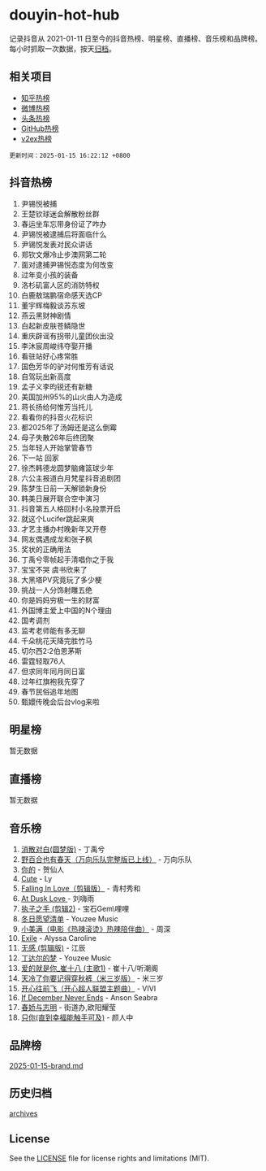 # douyin-hot-hub

记录抖音从 2021-01-11 日至今的抖音热榜、明星榜、直播榜、音乐榜和品牌榜。每小时抓取一次数据，按天[归档](archives)。

## 相关项目

- [知乎热榜](https://github.com/lonnyzhang423/zhihu-hot-hub)
- [微博热榜](https://github.com/lonnyzhang423/weibo-hot-hub)
- [头条热榜](https://github.com/lonnyzhang423/toutiao-hot-hub)
- [GitHub热榜](https://github.com/lonnyzhang423/github-hot-hub)
- [v2ex热榜](https://github.com/lonnyzhang423/v2ex-hot-hub)


`更新时间：2025-01-15 16:22:12 +0800`

## 抖音热榜

1. 尹锡悦被捕
1. 王楚钦球迷会解散粉丝群
1. 春运坐车忘带身份证了咋办
1. 尹锡悦被逮捕后将面临什么
1. 尹锡悦发表对民众讲话
1. 郑钦文爆冷止步澳网第二轮
1. 面对逮捕尹锡悦态度为何改变
1. 过年变小孩的装备
1. 洛杉矶富人区的消防特权
1. 白鹿敖瑞鹏宿命感天选CP
1. 董宇辉梅毅谈苏东坡
1. 燕云黑财神剧情
1. 白起新皮肤苍鳞隐世
1. 重庆辟谣有拐带儿童团伙出没
1. 李沐宸周峻纬夺娶开播
1. 看驻站好心疼常胜
1. 国色芳华的驴对何惟芳有话说
1. 自驾玩出新高度
1. 孟子义李昀锐还有新糖
1. 美国加州95%的山火由人为造成
1. 蒋长扬给何惟芳当托儿
1. 看看你的抖音火花标识
1. 都2025年了汤姆还是这么倒霉
1. 母子失散26年后终团聚
1. 当年轻人开始掌管春节
1. 下一站 回家
1. 徐杰韩德龙圆梦脑瘫篮球少年
1. 六公主报道白月梵星抖音追剧团
1. 陈梦生日前一天解锁新身份
1. 韩美日展开联合空中演习
1. 抖音第五人格回村小名投票开启
1. 就这个Lucifer跳起来爽
1. 才艺主播办村晚新年又开卷
1. 网友偶遇成龙和张子枫
1. 奖状的正确用法
1. 丁禹兮零帧起手清唱你之于我
1. 宝宝不哭 虞书欣来了
1. 大黑塔PV究竟玩了多少梗
1. 挑战一人分饰射雕五绝
1. 你是妈妈穷极一生的财富
1. 外国博主爱上中国的N个理由
1. 国考调剂
1. 监考老师能有多无聊
1. 千朵桃花天降完胜竹马
1. 切尔西2:2伯恩茅斯
1. 雷霆轻取76人
1. 但求同年同月同日富
1. 过年红旗袍我先穿了
1. 春节民俗追年地图
1. 甄嬛传晚会后台vlog来啦

## 明星榜

暂无数据

## 直播榜

暂无数据

## 音乐榜

1. [消散对白(圆梦版)](https://sf5-hl-cdn-tos.douyinstatic.com/obj/tos-cn-ve-2774/og4jB5I5IizzoZVAAAzWgBMAsMDWoArfwBOiFs) - 丁禹兮
1. [野百合也有春天（万向乐队完整版已上线）](https://sf5-hl-cdn-tos.douyinstatic.com/obj/tos-cn-ve-2774/oMnUxhRAMiAGBqDtIPBQ7ACYQZFlJCftcgeDJE) - 万向乐队
1. [你的](https://sf5-hl-cdn-tos.douyinstatic.com/obj/tos-cn-ve-2774/oYuIeKf42jB7sEV6B2upMdpYAgfrQWj0FeRegh) - 贺仙人
1. [Cute](https://sf5-hl-cdn-tos.douyinstatic.com/obj/tos-cn-ve-2774/o4IbIzHWKAAB4wsS5qMBRiiAlEBGTpQRNfFvuo) - Ly
1. [Falling In Love（剪辑版）](https://sf5-hl-cdn-tos.douyinstatic.com/obj/tos-cn-ve-2774/o8ajpA8zzgBPahbBIO8AcKGBLJezFCRd1wfP9f) - 青村秀和
1. [ At Dusk  Love ](https://sf5-hl-cdn-tos.douyinstatic.com/obj/tos-cn-ve-2774/o8CrpCf5CaYgI4ZrtQgMQAFEfuGqNnRSDQAPBc) - 刘嗨雨
1. [执子之手 (剪辑2)](https://sf5-hl-cdn-tos.douyinstatic.com/obj/tos-cn-ve-2774/oUoZLQjCc31XzqsBnBQUNgeKtYPBcgbFDwtfcu) - 宝石Gem\哩哩
1. [冬日愿望清单](https://sf5-hl-cdn-tos.douyinstatic.com/obj/tos-cn-ve-2774/oIIgUOeamCFCVAzxN6MFRLIBlLGpUqQxeeHrLE) - Youzee Music
1. [小美满（电影《热辣滚烫》热辣陪伴曲）](https://sf5-hl-cdn-tos.douyinstatic.com/obj/tos-cn-ve-2774/o0GAn2lSgfZIDUgtevCGDQYnFg4CwnrBaxbTZL) - 周深
1. [Exile](https://sf5-hl-cdn-tos.douyinstatic.com/obj/tos-cn-ve-2774/oYj4gAQTknKE3WW0Je8KGmQ7z1cA4FefwtbufD) - Alyssa Caroline
1. [无感 (剪辑版)](https://sf5-hl-cdn-tos.douyinstatic.com/obj/tos-cn-ve-2774/o0eIsUzJBDlQaQFC5OFlgbMEZC1TFYBftOBn6p) - 江辰
1. [丁达尔的梦](https://sf5-hl-cdn-tos.douyinstatic.com/obj/tos-cn-ve-2774/oMU3WirUZBVQkAC9ccG5P2IQirziZM2RTInUY) - Youzee Music
1. [爱的就是你_崔十八 (主歌1)](https://sf5-hl-cdn-tos.douyinstatic.com/obj/tos-cn-ve-2774/oI5BO5DhFZ6UTcNCnZaOCBLtZ7WIMQGfgnXf5E) - 崔十八/听潮阁
1. [天冷了你要记得穿秋裤（米三岁版）](https://sf5-hl-cdn-tos.douyinstatic.com/obj/tos-cn-ve-2774/oQlIwVIDWiZ6BQilAorS7MA0AgCkQDvcZAdm1) - 米三岁
1. [开心往前飞（开心超人联盟主题曲）](https://sf5-hl-cdn-tos.douyinstatic.com/obj/tos-cn-ve-2774/9d8fb7c82cf1421fb93a9fe925275e0a) - VIVI
1. [If December Never Ends](https://sf5-hl-cdn-tos.douyinstatic.com/obj/tos-cn-ve-2774/oY1IQMoTgCFIBg8RZifyqlBBt1UFgitTYmxeOS) - Anson Seabra
1. [春娇与志明](https://sf5-hl-cdn-tos.douyinstatic.com/obj/tos-cn-ve-2774/e530d8fceb7044b39707d7f9ff54add1) - 街道办,欧阳耀莹
1. [只你(直到幸福能触手可及)](https://sf3-cdn-tos.douyinstatic.com/obj/tos-cn-ve-2774/o0lBkRDzFTeaVSUz3ZZSCBVtZ5DIMQGfgmEAuE) - 颜人中

## 品牌榜

[2025-01-15-brand.md](archives/2025-01-15-brand.md)

## 历史归档

[archives](archives)

## License

See the [LICENSE](LICENSE) file for license rights and limitations (MIT).
